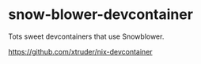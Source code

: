 # snow-blower-devcontainer
Tots sweet devcontainers that use Snowblower.


https://github.com/xtruder/nix-devcontainer